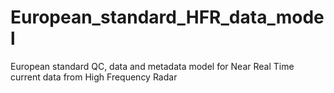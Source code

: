 # European_standard_HFR_data_model
European standard QC, data and metadata model for Near Real Time current data from High Frequency Radar
